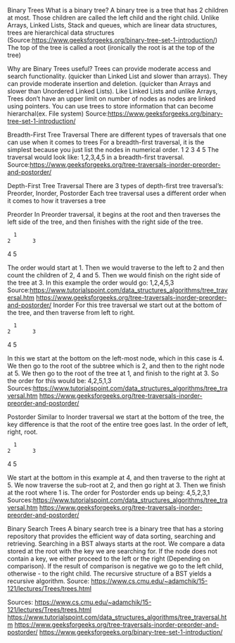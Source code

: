 Binary Trees
What is a binary tree? 
A binary tree is a tree that has 2 children at most. Those children are called the left child and the right child.
Unlike Arrays, Linked Lists, Stack and queues, which are linear data structures, trees are hierarchical data structures 
(Source:https://www.geeksforgeeks.org/binary-tree-set-1-introduction/)
The top of the tree is called a root (ironically the root is at the top of the tree)

Why are Binary Trees useful?
Trees can provide moderate access and search functionality. (quicker than Linked List and slower than arrays).
They can provide moderate insertion and deletion. (quicker than Arrays and slower than Unordered Linked Lists).
Like Linked Lists and unlike Arrays, Trees don’t have an upper limit on number of nodes as nodes are linked using pointers.
You can use trees to store information that can become hierarchal(ex. File system)
Source:https://www.geeksforgeeks.org/binary-tree-set-1-introduction/

Breadth-First Tree Traversal
There are different types of traversals that one can use when it comes to trees
For a breadth-first traversal, it is the simplest because you just list the nodes in numerical order.
	  1
    2       3
  4   5
The traversal would look like: 1,2,3,4,5 in a breadth-first traversal.
Source:https://www.geeksforgeeks.org/tree-traversals-inorder-preorder-and-postorder/

Depth-First Tree Traversal
There are 3 types of depth-first tree traversal’s: Preorder, Inorder, Postorder
Each tree traversal uses a different order when it comes to how it traverses a tree

Preorder 
In Preorder traversal, it begins at the root and then traverses the left side of the tree, and then finishes with the right side of the tree.

	  1
    2       3
  4   5

The order would start at 1. Then we would traverse to the left to 2 and then count the children of 2, 4 and 5. Then we would finish on the right side of the tree at 3.
In this example the order would go: 1,2,4,5,3
Source:https://www.tutorialspoint.com/data_structures_algorithms/tree_traversal.htm
https://www.geeksforgeeks.org/tree-traversals-inorder-preorder-and-postorder/
Inorder
For this tree traversal we start out at the bottom of the tree, and then traverse from left to right.

	  1
    2       3
  4   5

In this we start at the bottom on the left-most node, which in this case is 4. We then go to the root of the subtree which is 2, and then to the right node at 5. We then go to the root of the tree at 1, and finish to the right at 3.
So the order for this would be: 4,2,5,1,3
Sources:https://www.tutorialspoint.com/data_structures_algorithms/tree_traversal.htm
https://www.geeksforgeeks.org/tree-traversals-inorder-preorder-and-postorder/

Postorder
Similar to Inorder traversal we start at the bottom of the tree, the key difference is that the root of the entire tree goes last. In the order of left, right, root.

	  1
    2       3
  4   5

We start at the bottom in this example at 4, and then traverse to the right at 5. We now traverse the sub-root at 2, and then go right at 3. Then we finish at the root where 1 is.
The order for Postorder ends up being: 4,5,2,3,1
Sources:https://www.tutorialspoint.com/data_structures_algorithms/tree_traversal.htm
https://www.geeksforgeeks.org/tree-traversals-inorder-preorder-and-postorder/

Binary Search Trees
A binary search tree is a binary tree that has a storing repository that provides the efficient way of data sorting, searching and retrieving.
Searching in a BST always starts at the root. We compare a data stored at the root with the key we are searching for. If the node does not contain a key, we either proceed to the left or the right (Depending on comparison). If the result of comparison is negative we go to the left child, otherwise - to the right child. The recursive structure of a BST yields a recursive algorithm.
Source: https://www.cs.cmu.edu/~adamchik/15-121/lectures/Trees/trees.html

Sources:
https://www.cs.cmu.edu/~adamchik/15-121/lectures/Trees/trees.html
https://www.tutorialspoint.com/data_structures_algorithms/tree_traversal.htm
https://www.geeksforgeeks.org/tree-traversals-inorder-preorder-and-postorder/
https://www.geeksforgeeks.org/binary-tree-set-1-introduction/
